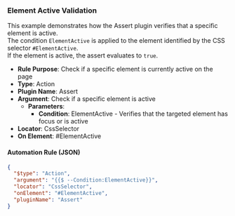 ### Element Active Validation

This example demonstrates how the Assert plugin verifies that a specific element is active.  
The condition `ElementActive` is applied to the element identified by the CSS selector `#ElementActive`.  
If the element is active, the assert evaluates to `true`.

- **Rule Purpose**: Check if a specific element is currently active on the page  
- **Type**: Action  
- **Plugin Name**: Assert  
- **Argument**: Check if a specific element is active  
  - **Parameters**:  
    - **Condition**: ElementActive - Verifies that the targeted element has focus or is active  
- **Locator**: CssSelector  
- **On Element**: #ElementActive  

#### Automation Rule (JSON)

```json
{
  "$type": "Action",
  "argument": "{{$ --Condition:ElementActive}}",
  "locator": "CssSelector",
  "onElement": "#ElementActive",
  "pluginName": "Assert"
}
```
